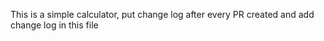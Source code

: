 This is a simple calculator, put change log after every PR created and add change log in this file 
